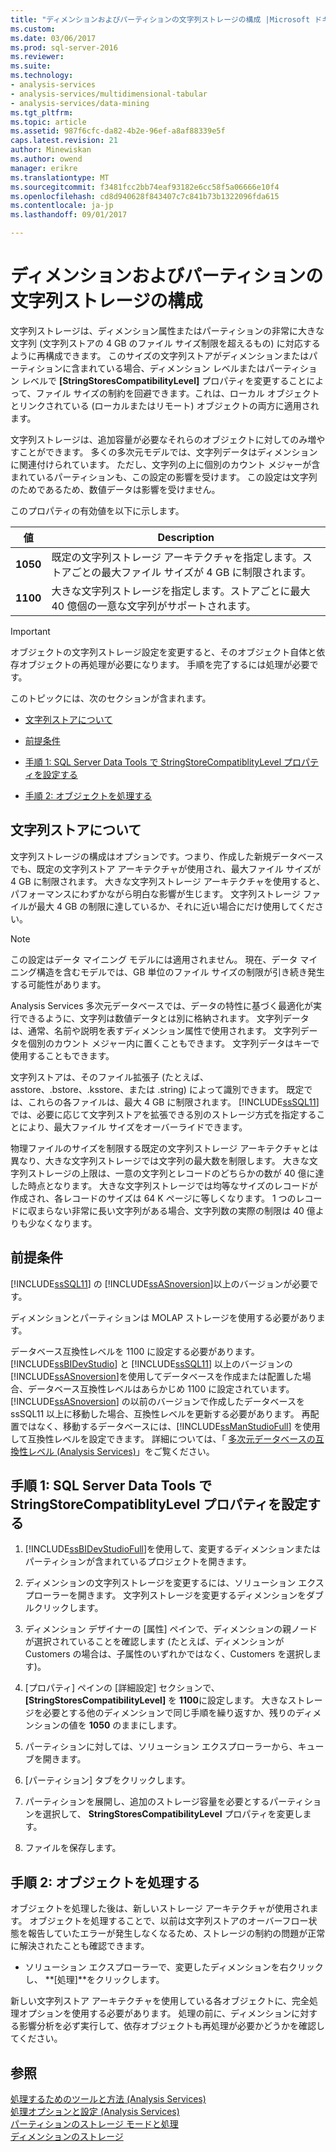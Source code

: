 ```yaml
---
title: "ディメンションおよびパーティションの文字列ストレージの構成 |Microsoft ドキュメント"
ms.custom: 
ms.date: 03/06/2017
ms.prod: sql-server-2016
ms.reviewer: 
ms.suite: 
ms.technology:
- analysis-services
- analysis-services/multidimensional-tabular
- analysis-services/data-mining
ms.tgt_pltfrm: 
ms.topic: article
ms.assetid: 987f6cfc-da82-4b2e-96ef-a8af88339e5f
caps.latest.revision: 21
author: Minewiskan
ms.author: owend
manager: erikre
ms.translationtype: MT
ms.sourcegitcommit: f3481fcc2bb74eaf93182e6cc58f5a06666e10f4
ms.openlocfilehash: cd8d940628f843407c7c841b73b1322096fda615
ms.contentlocale: ja-jp
ms.lasthandoff: 09/01/2017

---
```

# <a name="configure-string-storage-for-dimensions-and-partitions"></a>ディメンションおよびパーティションの文字列ストレージの構成
  文字列ストレージは、ディメンション属性またはパーティションの非常に大きな文字列 (文字列ストアの 4 GB のファイル サイズ制限を超えるもの) に対応するように再構成できます。 このサイズの文字列ストアがディメンションまたはパーティションに含まれている場合、ディメンション レベルまたはパーティション レベルで **[StringStoresCompatibilityLevel]** プロパティを変更することによって、ファイル サイズの制約を回避できます。これは、ローカル オブジェクトとリンクされている (ローカルまたはリモート) オブジェクトの両方に適用されます。  
  
 文字列ストレージは、追加容量が必要なそれらのオブジェクトに対してのみ増やすことができます。 多くの多次元モデルでは、文字列データはディメンションに関連付けられています。 ただし、文字列の上に個別のカウント メジャーが含まれているパーティションも、この設定の影響を受けます。 この設定は文字列のためであるため、数値データは影響を受けません。  
  
 このプロパティの有効値を以下に示します。  
  
|値|Description|  
|-----------|-----------------|  
|**1050**|既定の文字列ストレージ アーキテクチャを指定します。ストアごとの最大ファイル サイズが 4 GB に制限されます。|  
|**1100**|大きな文字列ストレージを指定します。ストアごとに最大 40 億個の一意な文字列がサポートされます。|  
  
> [!IMPORTANT]  
>  オブジェクトの文字列ストレージ設定を変更すると、そのオブジェクト自体と依存オブジェクトの再処理が必要になります。 手順を完了するには処理が必要です。  
  
 このトピックには、次のセクションが含まれます。  
  
-   [文字列ストアについて](#bkmk_background)  
  
-   [前提条件](#bkmk_prereq)  
  
-   [手順 1: SQL Server Data Tools で StringStoreCompatiblityLevel プロパティを設定する](#bkmk_step1)  
  
-   [手順 2: オブジェクトを処理する](#bkmk_step2)  
  
##  <a name="bkmk_background"></a> 文字列ストアについて  
 文字列ストレージの構成はオプションです。つまり、作成した新規データベースでも、既定の文字列ストア アーキテクチャが使用され、最大ファイル サイズが 4 GB に制限されます。 大きな文字列ストレージ アーキテクチャを使用すると、パフォーマンスにわずかながら明白な影響が生じます。 文字列ストレージ ファイルが最大 4 GB の制限に達しているか、それに近い場合にだけ使用してください。  
  
> [!NOTE]  
>  この設定はデータ マイニング モデルには適用されません。 現在、データ マイニング構造を含むモデルでは、GB 単位のファイル サイズの制限が引き続き発生する可能性があります。  
  
 Analysis Services 多次元データベースでは、データの特性に基づく最適化が実行できるように、文字列は数値データとは別に格納されます。 文字列データは、通常、名前や説明を表すディメンション属性で使用されます。 文字列データを個別のカウント メジャー内に置くこともできます。 文字列データはキーで使用することもできます。  
  
 文字列ストアは、そのファイル拡張子 (たとえば、asstore、.bstore、.ksstore、または .string) によって識別できます。 既定では、これらの各ファイルは、最大 4 GB に制限されます。 [!INCLUDE[ssSQL11](../../includes/sssql11-md.md)]では、必要に応じて文字列ストアを拡張できる別のストレージ方式を指定することにより、最大ファイル サイズをオーバーライドできます。  
  
 物理ファイルのサイズを制限する既定の文字列ストレージ アーキテクチャとは異なり、大きな文字列ストレージでは文字列の最大数を制限します。 大きな文字列ストレージの上限は、一意の文字列とレコードのどちらかの数が 40 億に達した時点となります。 大きな文字列ストレージでは均等なサイズのレコードが作成され、各レコードのサイズは 64 K ページに等しくなります。 1 つのレコードに収まらない非常に長い文字列がある場合、文字列数の実際の制限は 40 億よりも少なくなります。  
  
##  <a name="bkmk_prereq"></a> 前提条件  
 [!INCLUDE[ssSQL11](../../includes/sssql11-md.md)] の [!INCLUDE[ssASnoversion](../../includes/ssasnoversion-md.md)]以上のバージョンが必要です。  
  
 ディメンションとパーティションは MOLAP ストレージを使用する必要があります。  
  
 データベース互換性レベルを 1100 に設定する必要があります。 [!INCLUDE[ssBIDevStudio](../../includes/ssbidevstudio-md.md)] と [!INCLUDE[ssSQL11](../../includes/sssql11-md.md)] 以上のバージョンの [!INCLUDE[ssASnoversion](../../includes/ssasnoversion-md.md)]を使用してデータベースを作成または配置した場合、データベース互換性レベルはあらかじめ 1100 に設定されています。 [!INCLUDE[ssASnoversion](../../includes/ssasnoversion-md.md)] の以前のバージョンで作成したデータベースを ssSQL11 以上に移動した場合、互換性レベルを更新する必要があります。 再配置ではなく、移動するデータベースには、[!INCLUDE[ssManStudioFull](../../includes/ssmanstudiofull-md.md)] を使用して互換性レベルを設定できます。 詳細については、「 [多次元データベースの互換性レベル &#40;Analysis Services&#41;](../../analysis-services/multidimensional-models/compatibility-level-of-a-multidimensional-database-analysis-services.md)」をご覧ください。  
  
##  <a name="bkmk_step1"></a> 手順 1: SQL Server Data Tools で StringStoreCompatiblityLevel プロパティを設定する  
  
1.  [!INCLUDE[ssBIDevStudioFull](../../includes/ssbidevstudiofull-md.md)]を使用して、変更するディメンションまたはパーティションが含まれているプロジェクトを開きます。  
  
2.  ディメンションの文字列ストレージを変更するには、ソリューション エクスプローラーを開きます。 文字列ストレージを変更するディメンションをダブルクリックします。  
  
3.  ディメンション デザイナーの [属性] ペインで、ディメンションの親ノードが選択されていることを確認します (たとえば、ディメンションが Customers の場合は、子属性のいずれかではなく、Customers を選択します)。  
  
4.  [プロパティ] ペインの [詳細設定] セクションで、 **[StringStoresCompatibilityLevel]** を **1100**に設定します。 大きなストレージを必要とする他のディメンションで同じ手順を繰り返すか、残りのディメンションの値を **1050** のままにします。  
  
5.  パーティションに対しては、ソリューション エクスプローラーから、キューブを開きます。  
  
6.  [パーティション] タブをクリックします。  
  
7.  パーティションを展開し、追加のストレージ容量を必要とするパーティションを選択して、 **StringStoresCompatibilityLevel** プロパティを変更します。  
  
8.  ファイルを保存します。  
  
##  <a name="bkmk_step2"></a> 手順 2: オブジェクトを処理する  
 オブジェクトを処理した後は、新しいストレージ アーキテクチャが使用されます。 オブジェクトを処理することで、以前は文字列ストアのオーバーフロー状態を報告していたエラーが発生しなくなるため、ストレージの制約の問題が正常に解決されたことも確認できます。  
  
-   ソリューション エクスプローラーで、変更したディメンションを右クリックし、 **[処理]**をクリックします。  
  
 新しい文字列ストア アーキテクチャを使用している各オブジェクトに、完全処理オプションを使用する必要があります。 処理の前に、ディメンションに対する影響分析を必ず実行して、依存オブジェクトも再処理が必要かどうかを確認してください。  
  
## <a name="see-also"></a>参照  
 [処理するためのツールと方法 &#40;Analysis Services&#41;](../../analysis-services/multidimensional-models/tools-and-approaches-for-processing-analysis-services.md)   
 [処理オプションと設定 (Analysis Services)](../../analysis-services/multidimensional-models/processing-options-and-settings-analysis-services.md)   
 [パーティションのストレージ モードと処理](../../analysis-services/multidimensional-models-olap-logical-cube-objects/partitions-partition-storage-modes-and-processing.md)   
 [ディメンションのストレージ](../../analysis-services/multidimensional-models-olap-logical-dimension-objects/dimensions-storage.md)  
  
  
